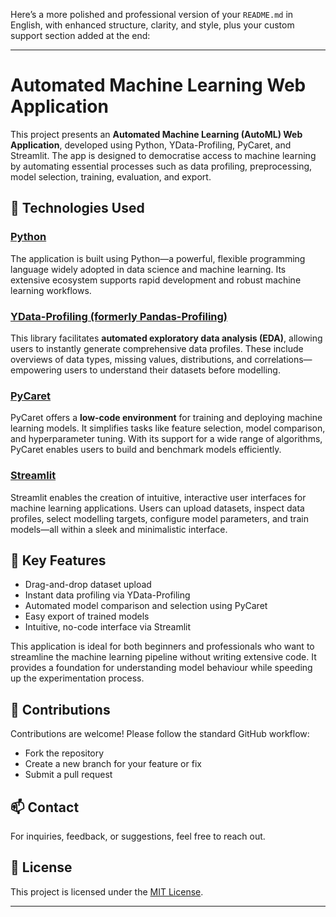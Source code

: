 Here’s a more polished and professional version of your `README.md` in English, with enhanced structure, clarity, and style, plus your custom support section added at the end:

---

# Automated Machine Learning Web Application

This project presents an **Automated Machine Learning (AutoML) Web Application**, developed using Python, YData-Profiling, PyCaret, and Streamlit. The app is designed to democratise access to machine learning by automating essential processes such as data profiling, preprocessing, model selection, training, evaluation, and export.

## 🔧 Technologies Used

### [Python](https://www.python.org/)
The application is built using Python—a powerful, flexible programming language widely adopted in data science and machine learning. Its extensive ecosystem supports rapid development and robust machine learning workflows.

### [YData-Profiling (formerly Pandas-Profiling)](https://pypi.org/project/pandas-profiling/)
This library facilitates **automated exploratory data analysis (EDA)**, allowing users to instantly generate comprehensive data profiles. These include overviews of data types, missing values, distributions, and correlations—empowering users to understand their datasets before modelling.

### [PyCaret](https://pycaret.org/)
PyCaret offers a **low-code environment** for training and deploying machine learning models. It simplifies tasks like feature selection, model comparison, and hyperparameter tuning. With its support for a wide range of algorithms, PyCaret enables users to build and benchmark models efficiently.

### [Streamlit](https://streamlit.io/)
Streamlit enables the creation of intuitive, interactive user interfaces for machine learning applications. Users can upload datasets, inspect data profiles, select modelling targets, configure model parameters, and train models—all within a sleek and minimalistic interface.

## 🚀 Key Features

- Drag-and-drop dataset upload
- Instant data profiling via YData-Profiling
- Automated model comparison and selection using PyCaret
- Easy export of trained models
- Intuitive, no-code interface via Streamlit

This application is ideal for both beginners and professionals who want to streamline the machine learning pipeline without writing extensive code. It provides a foundation for understanding model behaviour while speeding up the experimentation process.

## 🤝 Contributions

Contributions are welcome! Please follow the standard GitHub workflow:
- Fork the repository
- Create a new branch for your feature or fix
- Submit a pull request

## 📫 Contact

For inquiries, feedback, or suggestions, feel free to reach out.

## 📄 License

This project is licensed under the [MIT License](./LICENSE).

---
